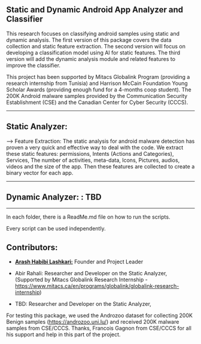 ## Static and Dynamic Android App Analyzer and Classifier

This research focuses on classifying android samples using static and dynamic analysis. The first version of this package covers the data collection and static feature extraction. The second version will focus on developing a classification model using AI for static features. The third version will add the dynamic analysis module and related features to improve the classifier.
 
This project has been supported by Mitacs Globalink Program (providing a research internship from Tunisia) and Harrison McCain Foundation Young Scholar Awards (providing enough fund for a 4-months coop student). The 200K Android malware samples provided by the Communication Security Establishment (CSE) and the Canadian Center for Cyber Security (CCCS). 


------------------------------------------------------
## Static Analyzer: 

--> Feature Extraction: The static analysis for android malware detection has proven a very quick and effective way to deal with the code. We extract these static features: permissions, Intents (Actions and Categories), Services, The number of activities, meta-data, Icons, Pictures, audios, videos and the size of the app. Then these features are collected to create a binary vector for each app.

------------------------------------------------------
## Dynamic Analyzer: : TBD

------------------------------------------------------

In each folder, there is a ReadMe.md file on how to run the scripts. 

Every script can be used independently.

## Contributors:
* [**Arash Habibi Lashkari:**](https://www.cs.unb.ca/~alashkar/) Founder and Project Leader

* Abir Rahali: Researcher and Developer on the Static Analyzer, 
(Supported by Mitacs Globalink Research Internship - https://www.mitacs.ca/en/programs/globalink/globalink-research-internship)

* TBD: Researcher and Developer on the Static Analyzer, 

For testing this package, we used the Androzoo dataset for collecting 200K Benign samples (https://androzoo.uni.lu/) and received 200K malware samples from CSE/CCCS.
Thanks, Francois Gagnon from CSE/CCCS for all his support and help in this part of the project. 

